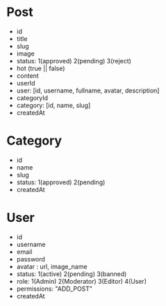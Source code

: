 # Post

- id
- title
- slug
- image
- status: 1(approved) 2(pending) 3(reject)
- hot (true || false)
- content
- userId
- user: [id, username, fullname, avatar, description]
- categoryId
- category: [id, name, slug]
- createdAt

# Category

- id
- name
- slug
- status: 1(approved) 2(pending)
- createdAt

# User

- id
- username
- email
- password
- avatar : url, image_name
- status: 1(active) 2(pending) 3(banned)
- role: 1(Admin) 2(Moderator) 3(Editor) 4(User)
- permissions: "ADD_POST"
- createdAt
